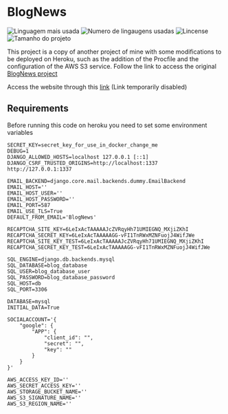 # BlogNews

![Linguagem mais usada](https://img.shields.io/github/languages/top/MatheusSC017/BlogNews)
![Numero de lingaugens usadas](https://img.shields.io/github/languages/count/MatheusSC017/BlogNews)
![Lincense](https://img.shields.io/github/license/MatheusSC017/BlogNews)
![Tamanho do projeto](https://img.shields.io/github/languages/code-size/MatheusSC017/BlogNews)

This project is a copy of another project of mine with some modifications to be deployed on Heroku, such as the addition of the Procfile and the configuration of the AWS S3 service. Follow the link to access the original [BlogNews project](https://github.com/MatheusSC017/BlogNews)

Access the website through this [link](https://blognews-a92f5c73f7ee.herokuapp.com/) (Link temporarily disabled)

## Requirements

Before running this code on heroku you need to set some environment variables

~~~
SECRET_KEY=secret_key_for_use_in_docker_change_me
DEBUG=1
DJANGO_ALLOWED_HOSTS=localhost 127.0.0.1 [::1]
DJANGO_CSRF_TRUSTED_ORIGINS=http://localhost:1337 http://127.0.0.1:1337

EMAIL_BACKEND=django.core.mail.backends.dummy.EmailBackend
EMAIL_HOST=''
EMAIL_HOST_USER=''
EMAIL_HOST_PASSWORD=''
EMAIL_PORT=587
EMAIL_USE_TLS=True
DEFAULT_FROM_EMAIL='BlogNews'

RECAPTCHA_SITE_KEY=6LeIxAcTAAAAAJcZVRqyHh71UMIEGNQ_MXjiZKhI
RECAPTCHA_SECRET_KEY=6LeIxAcTAAAAAGG-vFI1TnRWxMZNFuojJ4WifJWe
RECAPTCHA_SITE_KEY_TEST=6LeIxAcTAAAAAJcZVRqyHh71UMIEGNQ_MXjiZKhI
RECAPTCHA_SECRET_KEY_TEST=6LeIxAcTAAAAAGG-vFI1TnRWxMZNFuojJ4WifJWe

SQL_ENGINE=django.db.backends.mysql
SQL_DATABASE=blog_database
SQL_USER=blog_database_user
SQL_PASSWORD=blog_database_password
SQL_HOST=db
SQL_PORT=3306

DATABASE=mysql
INITIAL_DATA=True

SOCIALACCOUNT='{
	"google": {
		"APP": {
			"client_id": "",
			"secret": "",
			"key": ""
		}
	}
}'

AWS_ACCESS_KEY_ID=''
AWS_SECRET_ACCESS_KEY=''
AWS_STORAGE_BUCKET_NAME=''
AWS_S3_SIGNATURE_NAME=''
AWS_S3_REGION_NAME=''
~~~
